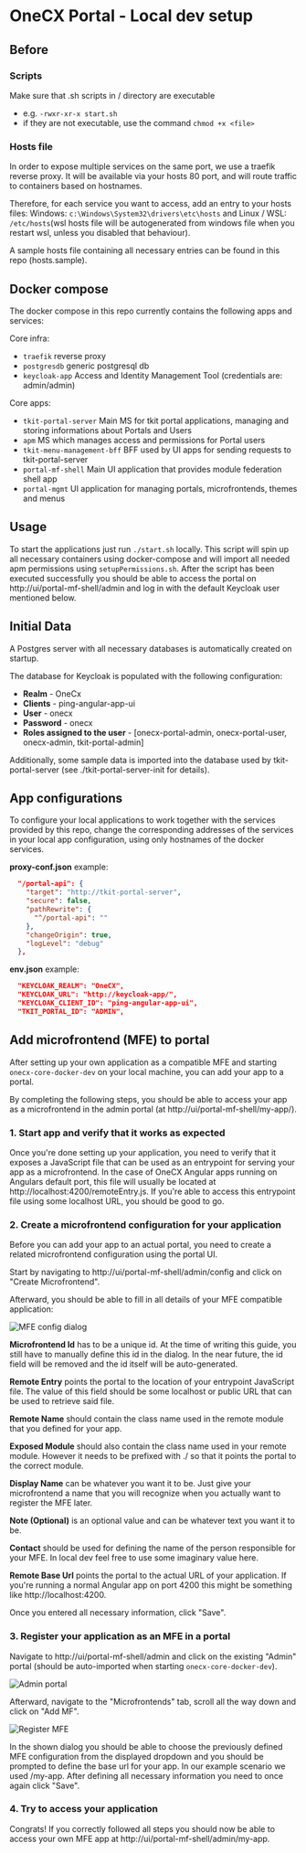 # OneCX Portal - Local dev setup

## Before

### Scripts
Make sure that .sh scripts in / directory are executable

- e.g. `-rwxr-xr-x start.sh`
- if they are not executable, use the command `chmod +x <file>`

### Hosts file

In order to expose multiple services on the same port, we use a traefik reverse proxy. It will be available via your hosts 80 port, and will route traffic to containers based on hostnames.

Therefore, for each service you want to access, add an entry to your hosts files: Windows: `c:\Windows\System32\drivers\etc\hosts` and Linux / WSL: `/etc/hosts`(wsl hosts file will be autogenerated from windows file when you restart wsl, unless you disabled that behaviour). 

A sample hosts file containing all necessary entries can be found in this repo (hosts.sample).

## Docker compose

The docker compose in this repo currently contains the following apps and services:

Core infra:

- `traefik` reverse proxy
- `postgresdb` generic postgresql db
- `keycloak-app` Access and Identity Management Tool (credentials are: admin/admin)

Core apps:

- `tkit-portal-server` Main MS for tkit portal applications, managing and storing informations about Portals and Users
- `apm` MS which manages access and permissions for Portal users
- `tkit-menu-management-bff` BFF used by UI apps for sending requests to tkit-portal-server
- `portal-mf-shell` Main UI application that provides module federation shell app
- `portal-mgmt` UI application for managing portals, microfrontends, themes and menus

## Usage

To start the applications just run `./start.sh` locally. This script will spin up all necessary containers using docker-compose and will import all needed apm permissions using `setupPermissions.sh`. After the script has been executed successfully you should be able to access the portal on http://ui/portal-mf-shell/admin and log in with the default Keycloak user mentioned below.

## Initial Data

A Postgres server with all necessary databases is automatically created on startup. 

The database for Keycloak is populated with the following configuration:

- **Realm** - OneCx
- **Clients** - ping-angular-app-ui
- **User** - onecx
- **Password** - onecx
- **Roles assigned to the user** - [onecx-portal-admin, onecx-portal-user, onecx-admin, tkit-portal-admin]

Additionally, some sample data is imported into the database used by tkit-portal-server (see ./tkit-portal-server-init for details).

## App configurations

To configure your local applications to work together with the services provided by this repo, change the corresponding addresses of the services in your local app configuration, using only hostnames of the docker services.

**proxy-conf.json** example:

```json
  "/portal-api": {
    "target": "http://tkit-portal-server",
    "secure": false,
    "pathRewrite": {
      "^/portal-api": ""
    },
    "changeOrigin": true,
    "logLevel": "debug"
  },

```

**env.json** example:

```json
  "KEYCLOAK_REALM": "OneCX",
  "KEYCLOAK_URL": "http://keycloak-app/",
  "KEYCLOAK_CLIENT_ID": "ping-angular-app-ui",
  "TKIT_PORTAL_ID": "ADMIN",
```

## Add microfrontend (MFE) to portal
After setting up your own application as a compatible MFE and starting `onecx-core-docker-dev` on your local machine, you can add your app to a portal.

By completing the following steps, you should be able to access your app as a microfrontend in the admin portal (at http://ui/portal-mf-shell/my-app/).

### 1. Start app and verify that it works as expected
Once you're done setting up your application, you need to verify that it exposes a JavaScript file that can be used as an entrypoint for serving your app as a microfrontend. In the case of OneCX Angular apps running on Angulars default port, this file will usually be located at http://localhost:4200/remoteEntry.js. If you're able to access this entrypoint file using some localhost URL, you should be good to go.

### 2. Create a microfrontend configuration for your application
Before you can add your app to an actual portal, you need to create a related microfrontend configuration using the portal UI.

Start by navigating to http://ui/portal-mf-shell/admin/config and click on "Create Microfrontend".

Afterward, you should be able to fill in all details of your MFE compatible application:

![MFE config dialog](images/mfe-config-dialog.png)

**Microfrontend Id** has to be a unique id. At the time of writing this guide, you still have to manually define this id in the dialog. In the near future, the id field will be removed and the id itself will be auto-generated.

**Remote Entry** points the portal to the location of your entrypoint JavaScript file. The value of this field should be some localhost or public URL that can be used to retrieve said file.

**Remote Name** should contain the class name used in the remote module that you defined for your app.

**Exposed Module** should also contain the class name used in your remote module. However it needs to be prefixed with ./ so that it points the portal to the correct module.

**Display Name** can be whatever you want it to be. Just give your microfrontend a name that you will recognize when you actually want to register the MFE later.

**Note (Optional)** is an optional value and can be whatever text you want it to be.

**Contact** should be used for defining the name of the person responsible for your MFE. In local dev feel free to use some imaginary value here.

**Remote Base Url** points the portal to the actual URL of your application. If you're running a normal Angular app on port 4200 this might be something like http://localhost:4200.

Once you entered all necessary information, click "Save".

### 3. Register your application as an MFE in a portal
Navigate to http://ui/portal-mf-shell/admin and click on the existing "Admin" portal (should be auto-imported when starting `onecx-core-docker-dev`).

![Admin portal](images/admin-portal.png)

Afterward, navigate to the "Microfrontends" tab, scroll all the way down and click on "Add MF".

![Register MFE](images/register-mfe.png)

In the shown dialog you should be able to choose the previously defined MFE configuration from the displayed dropdown and you should be prompted to define the base url for your app. In our example scenario we used /my-app. After defining all necessary information you need to once again click "Save".

### 4. Try to access your application
Congrats! If you correctly followed all steps you should now be able to access your own MFE app at http://ui/portal-mf-shell/admin/my-app.
